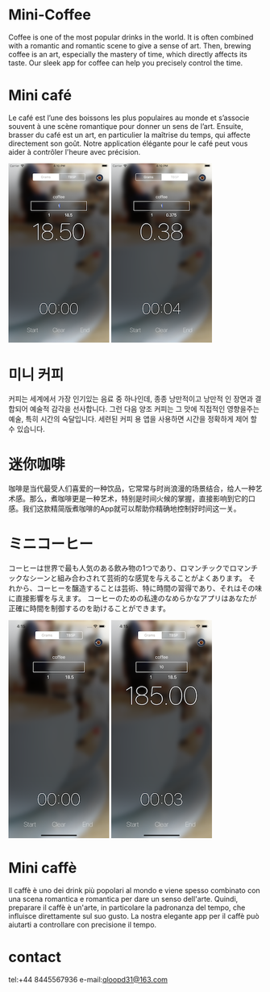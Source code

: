 # Mini-Coffee
Coffee is one of the most popular drinks in the world. It is often combined with a romantic and romantic scene to give a sense of art. Then, brewing coffee is an art, especially the mastery of time, which directly affects its taste. Our sleek app for coffee can help you precisely control the time.

# Mini café
Le café est l’une des boissons les plus populaires au monde et s’associe souvent à une scène romantique pour donner un sens de l’art. Ensuite, brasser du café est un art, en particulier la maîtrise du temps, qui affecte directement son goût. Notre application élégante pour le café peut vous aider à contrôler l'heure avec précision.

![image](https://github.com/ttvkenvin/Mini-Coffee/blob/master/1.png)
![image](https://github.com/ttvkenvin/Mini-Coffee/blob/master/2.png)
# 미니 커피
커피는 세계에서 가장 인기있는 음료 중 하나인데, 종종 낭만적이고 낭만적 인 장면과 결합되어 예술적 감각을 선사합니다. 그런 다음 양조 커피는 그 맛에 직접적인 영향을주는 예술, 특히 시간의 숙달입니다. 세련된 커피 용 앱을 사용하면 시간을 정확하게 제어 할 수 있습니다.

# 迷你咖啡
咖啡是当代最受人们喜爱的一种饮品，它常常与时尚浪漫的场景结合，给人一种艺术感。那么，煮咖啡更是一种艺术，特别是时间火候的掌握，直接影响到它的口感。我们这款精简版煮咖啡的App就可以帮助你精确地控制好时间这一关。

# ミニコーヒー
コーヒーは世界で最も人気のある飲み物の1つであり、ロマンチックでロマンチックなシーンと組み合わされて芸術的な感覚を与えることがよくあります。 それから、コーヒーを醸造することは芸術、特に時間の習得であり、それはその味に直接影響を与えます。 コーヒーのための私達のなめらかなアプリはあなたが正確に時間を制御するのを助けることができます。

![image](https://github.com/ttvkenvin/Mini-Coffee/blob/master/x1.png)
![image](https://github.com/ttvkenvin/Mini-Coffee/blob/master/x2.png)

# Mini caffè
Il caffè è uno dei drink più popolari al mondo e viene spesso combinato con una scena romantica e romantica per dare un senso dell'arte. Quindi, preparare il caffè è un'arte, in particolare la padronanza del tempo, che influisce direttamente sul suo gusto. La nostra elegante app per il caffè può aiutarti a controllare con precisione il tempo.

# contact
tel:+44 8445567936
e-mail:qloopd31@163.com

